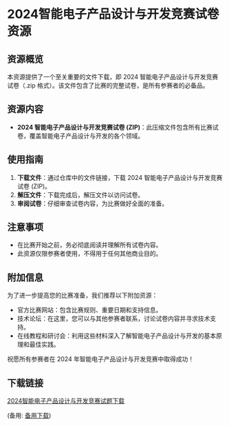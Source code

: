  # 2024智能电子产品设计与开发竞赛试卷资源

 ## 资源概览

 本资源提供了一个至关重要的文件下载，即 2024 智能电子产品设计与开发竞赛试卷（.zip 格式）。该文件包含了比赛的完整试卷，是所有参赛者的必备品。

 ## 资源内容

 - **2024 智能电子产品设计与开发竞赛试卷 (ZIP)**：此压缩文件包含所有比赛试卷，覆盖智能电子产品设计与开发的各个领域。

 ## 使用指南

 1. **下载文件**：通过仓库中的文件链接，下载 2024 智能电子产品设计与开发竞赛试卷 (ZIP)。
 2. **解压文件**：下载完成后，解压文件以访问试卷。
 3. **审阅试卷**：仔细审查试卷内容，为比赛做好全面的准备。

 ## 注意事项

 * 在比赛开始之前，务必彻底阅读并理解所有试卷内容。
 * 此资源仅限参赛者使用，不得用于任何其他商业目的。

 ## 附加信息

 为了进一步提高您的比赛准备，我们推荐以下附加资源：

 * 官方比赛网站：包含比赛规则、重要日期和支持信息。
 * 技术论坛：在这里，您可以与其他参赛者联系，讨论试卷内容并寻求技术支持。
 * 在线教程和研讨会：利用这些材料深入了解智能电子产品设计与开发的基本原理和最佳实践。

 祝愿所有参赛者在 2024 年智能电子产品设计与开发竞赛中取得成功！

 ## 下载链接
 [2024智能电子产品设计与开发竞赛试题下载](https://pan.quark.cn/s/a82899a8ed02) 

 (备用: [备用下载](https://pan.baidu.com/s/17mFVPN261q4pe2Y2bth96Q?pwd=1234))
